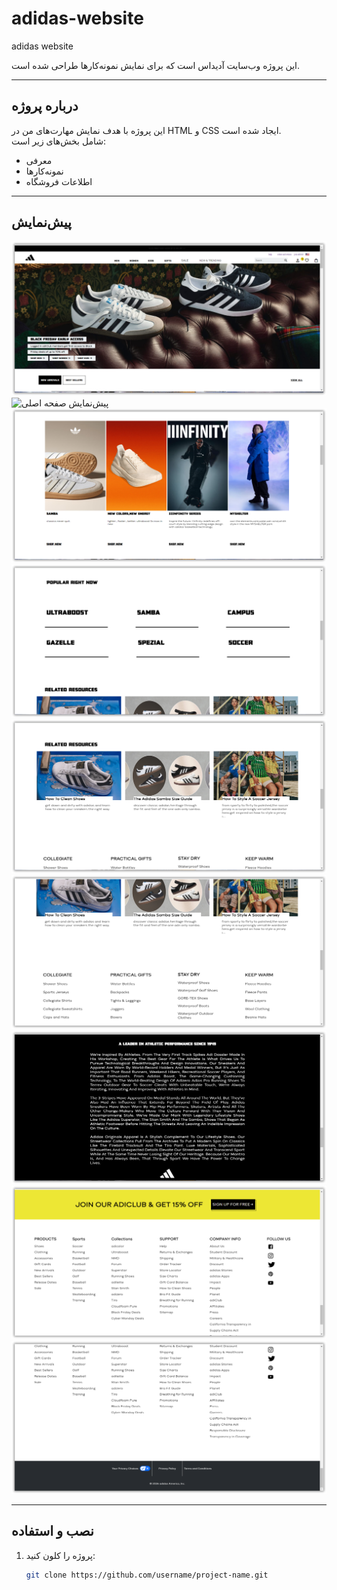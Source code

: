 # adidas-website
adidas website 

 
این پروژه  وب‌سایت آدیداس  است که برای نمایش نمونه‌کارها طراحی شده است.

---

## درباره پروژه

این پروژه با هدف نمایش مهارت‌های من در HTML و CSS ایجاد شده است.  
شامل بخش‌های زیر است:
- معرفی
- نمونه‌کارها
- اطلاعات فروشگاه

---

## پیش‌نمایش

![پیش‌نمایش صفحه اصلی](./image/first.png)
![پیش‌نمایش صفحه اصلی](./image/secound.png)
![پیش‌نمایش صفحه اصلی](./image/three.png)
![پیش‌نمایش صفحه اصلی](./image/four.png)
![پیش‌نمایش صفحه اصلی](./image/five.png)
![پیش‌نمایش صفحه اصلی](./image/six.png)
![پیش‌نمایش صفحه اصلی](./image/seven.png)
![پیش‌نمایش صفحه اصلی](./image/eight.png)
![پیش‌نمایش صفحه اصلی](./image/nine.png)

---

## نصب و استفاده

1. پروژه را کلون کنید:
   ```bash
   git clone https://github.com/username/project-name.git

